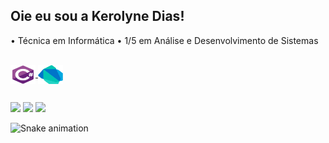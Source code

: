 ## Oie eu sou a Kerolyne Dias!
   • Técnica em Informática
   • 1/5 em Análise e Desenvolvimento de Sistemas
<div align="center">
  <a href="https://github.com/eukerolyne">
</div>
<div style="display: inline_block"><br>

  <img align="center" alt="Kerolyne-Csharp" height="30" width="40" src="https://raw.githubusercontent.com/devicons/devicon/master/icons/csharp/csharp-original.svg">
  <img align="center" alt="Kerolyne-Dart" height="30" width="40" src="https://raw.githubusercontent.com/devicons/devicon/master/icons/dart/dart-original.svg">
  
</div>
  
  ##
 
<div> 
  <a href="https://instagram.com/eukerolyne" target="_blank"><img src="https://img.shields.io/badge/-Instagram-%23E4405F?style=for-the-badge&logo=instagram&logoColor=white" target="_blank"></a>
  <a href = "mailto:ribeirodias2003@gmail.com"><img src="https://img.shields.io/badge/-Gmail-%23333?style=for-the-badge&logo=gmail&logoColor=white" target="_blank"></a>
  <a href="https://www.linkedin.com/in/eukerolyne" target="_blank"><img src="https://img.shields.io/badge/-LinkedIn-%230077B5?style=for-the-badge&logo=linkedin&logoColor=white" target="_blank"></a> 
  
</div> 
 
  ![Snake animation](https://github.com/eukerolyne/eukerolyne/blob/output/github-contribution-grid-snake.svg) 
</div>
